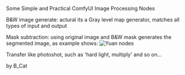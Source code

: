 Some Simple and Practical ComfyUI Image Processing Nodes




B&W image generate: actural its a Gray level map generator, matches all types of input and output

Mask subtraction: using original image and B&W mask generates the segmented image, as example shows:
![Yuan nodes](https://github.com/user-attachments/assets/53af1f47-51cc-4b41-ac30-b75533aa32c0)

Transfer like photoshot, such as 'hard light, multiply' and so on...



by B_Cat
